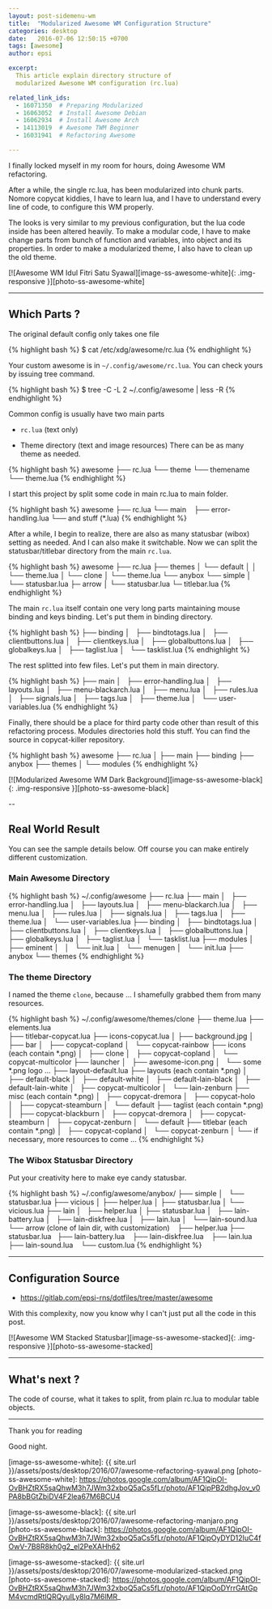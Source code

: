 ```yaml
---
layout: post-sidemenu-wm
title:  "Modularized Awesome WM Configuration Structure"
categories: desktop
date:   2016-07-06 12:50:15 +0700
tags: [awesome]
author: epsi

excerpt:
  This article explain directory structure of
  modularized Awesome WM configuration (rc.lua)

related_link_ids:
  - 16071350  # Preparing Modularized
  - 16063052  # Install Awesome Debian
  - 16062934  # Install Awesome Arch
  - 14113019  # Awesome TWM Beginner
  - 16031941  # Refactoring Awesome

---
```


I finally locked myself in my room for hours, doing Awesome WM refactoring.

After a while, the single rc.lua, has been modularized into chunk parts.
Nomore copycat kiddies, I have to learn lua,
and I have to understand every line of code, to configure this WM properly.

The looks is very similar to my previous configuration,
but the lua code inside has been altered heavily.
To make a modular code, I have to make change parts
from bunch of function and variables, into object and its properties.
In order to make a modularized theme, I also have to clean up the old theme.

[![Awesome WM Idul Fitri Satu Syawal][image-ss-awesome-white]{: .img-responsive }][photo-ss-awesome-white]

-- -- --

## Which Parts ?

The original default config only takes one file

{% highlight bash %}
$ cat /etc/xdg/awesome/rc.lua
{% endhighlight %}

Your custom awesome is in <code class="code-file">~/.config/awesome/rc.lua</code>.
You can check yours by issuing tree command.

{% highlight bash %}
$ tree -C -L 2 ~/.config/awesome | less -R
{% endhighlight %}

Common config is usually have two main parts

* <code class="code-file">rc.lua</code> (text only)

* Theme directory (text and image resources)
  There can be as many theme as needed.

{% highlight bash %}
awesome
├── rc.lua
└── theme
    └── themename
        └── theme.lua
{% endhighlight %}  

I start this project by split some code in main rc.lua to main folder.

{% highlight bash %}
awesome
├── rc.lua
└── main
    ├── error-handling.lua
    └── and stuff (*.lua)
{% endhighlight %}


After a while, I begin to realize,
there are also as many statusbar (wibox) setting as needed.
And I can also make it switchable.
Now we can split the statusbar/titlebar directory from the main <code class="code-file">rc.lua</code>.

{% highlight bash %}
awesome
├── rc.lua
├── themes
│   └── default
│   │   └── theme.lua
│   └── clone
│       └── theme.lua
└── anybox
    └── simple
    │   └── statusbar.lua
    ├─ arrow
    │   └── statusbar.lua
    └─ titlebar.lua
{% endhighlight %}

The main <code class="code-file">rc.lua</code> itself contain one very long parts
maintaining mouse binding and keys binding.
Let's put them in binding directory.

{% highlight bash %}
├── binding
│   ├── bindtotags.lua
│   ├── clientbuttons.lua
│   ├── clientkeys.lua
│   ├── globalbuttons.lua
│   ├── globalkeys.lua
│   ├── taglist.lua
│   └── tasklist.lua
{% endhighlight %}

The rest splitted into few files.
Let's put them in main directory.

{% highlight bash %}
├── main
│   ├── error-handling.lua
│   ├── layouts.lua
│   ├── menu-blackarch.lua
│   ├── menu.lua
│   ├── rules.lua
│   ├── signals.lua
│   ├── tags.lua
│   ├── theme.lua
│   └── user-variables.lua
{% endhighlight %}

Finally, there should be a place for third party code
other than result of this refactoring process.
Modules directories hold this stuff.
You can find the source in copycat-killer repository.

{% highlight bash %}
awesome
├── rc.lua
│
├── main
├── binding
├── anybox
├── themes
│
└── modules
{% endhighlight %}

[![Modularized Awesome WM Dark Background][image-ss-awesome-black]{: .img-responsive }][photo-ss-awesome-black]

--

## Real World Result

You can see the sample details below.
Off course you can make entirely different customization.

### Main Awesome Directory

{% highlight bash %}
~/.config/awesome
├── rc.lua
├── main
│   ├── error-handling.lua
│   ├── layouts.lua
│   ├── menu-blackarch.lua
│   ├── menu.lua
│   ├── rules.lua
│   ├── signals.lua
│   ├── tags.lua
│   ├── theme.lua
│   └── user-variables.lua
├── binding
│   ├── bindtotags.lua
│   ├── clientbuttons.lua
│   ├── clientkeys.lua
│   ├── globalbuttons.lua
│   ├── globalkeys.lua
│   ├── taglist.lua
│   └── tasklist.lua
├── modules
│   ├── eminent
│   │   └── init.lua
│   └── menugen
│       └── init.lua
├── anybox
└── themes
{% endhighlight %}

### The theme Directory

I named the theme <code>clone</code>, because ...
I shamefully grabbed them from many resources.

{% highlight bash %}
~/.config/awesome/themes/clone
├── theme.lua
├── elements.lua    
├── titlebar-copycat.lua
├── icons-copycat.lua
│
├── background.jpg
│
├── bar
│   ├── copycat-copland
│   └── copycat-rainbow
├── icons     (each contain *.png)
│   ├── clone
│   ├── copycat-copland
│   └── copycat-multicolor
├── launcher
│   ├── awesome-icon.png
│   └── some *.png logo ...
├── layout-default.lua
├── layouts     (each contain *.png)
│   ├── default-black
│   ├── default-white
│   ├── default-lain-black
│   ├── default-lain-white
│   ├── copycat-multicolor
│   └── lain-zenburn
├── misc        (each contain *.png)
│   ├── copycat-dremora
│   ├── copycat-holo
│   ├── copycat-steamburn
│   └── default
├── taglist     (each contain *.png)
│   ├── copycat-blackburn
│   ├── copycat-dremora
│   ├── copycat-steamburn
│   ├── copycat-zenburn
│   └── default
├── titlebar    (each contain *.png)
│   ├── copycat-copland
│   └── copycat-zenburn
│
└── if necessary, more resources to come ...
{% endhighlight %}

### The Wibox Statusbar Directory

Put your creativity here to make eye candy statusbar.

{% highlight bash %}
~/.config/awesome/anybox/
├── simple
│   └── statusbar.lua
├── vicious
│   ├── helper.lua
│   ├── statusbar.lua
│   └── vicious.lua
├── lain
│   ├── helper.lua
│   ├── statusbar.lua
│   ├── lain-battery.lua
│   ├── lain-diskfree.lua
│   ├── lain.lua
│   └── lain-sound.lua
└── arrow (clone of lain dir, with customization)
    ├── helper.lua
    ├── statusbar.lua 
    ├── lain-battery.lua
    ├── lain-diskfree.lua
    ├── lain.lua
    ├── lain-sound.lua
    └── custom.lua 
{% endhighlight %}

-- -- --

## Configuration Source

* <https://gitlab.com/epsi-rns/dotfiles/tree/master/awesome>

With this complexity, now you know why
I can't just put all the code in this post.

[![Awesome WM Stacked Statusbar][image-ss-awesome-stacked]{: .img-responsive }][photo-ss-awesome-stacked]

-- -- --

## What's next ?

The code of course, what it takes to split,
from plain rc.lua to modular table objects.

-- -- --

Thank you for reading

Good night.


[//]: <> ( -- -- -- links below -- -- -- )

[image-ss-awesome-white]: {{ site.url }}/assets/posts/desktop/2016/07/awesome-refactoring-syawal.png
[photo-ss-awesome-white]: https://photos.google.com/album/AF1QipOI-OvBHZtRX5saQhwM3h7JWm32xboQ5aCs5fLr/photo/AF1QipPB2dhgJov_v0PA8bBGtZbiDV4F2lea67M6BCU4

[image-ss-awesome-black]: {{ site.url }}/assets/posts/desktop/2016/07/awesome-refactoring-manjaro.png
[photo-ss-awesome-black]: https://photos.google.com/album/AF1QipOI-OvBHZtRX5saQhwM3h7JWm32xboQ5aCs5fLr/photo/AF1QipOyDYD12IuC4fOwV-7B8R8kh0g2_el2PeXAHh62

[image-ss-awesome-stacked]: {{ site.url }}/assets/posts/desktop/2016/07/awesome-modularized-stacked.png
[photo-ss-awesome-stacked]: https://photos.google.com/album/AF1QipOI-OvBHZtRX5saQhwM3h7JWm32xboQ5aCs5fLr/photo/AF1QipOoDYrrGAtGpM4vcmdRtlQRQyuILy8lq7M6lMR_

